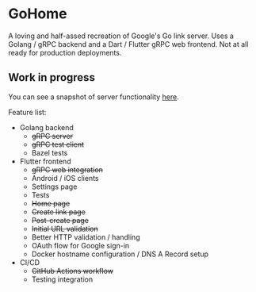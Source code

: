 # GoHome
A loving and half-assed recreation of Google's Go link server.  Uses a Golang /
gRPC backend and a Dart / Flutter gRPC web frontend.  Not at all ready for
production deployments.

## Work in progress
You can see a snapshot of server functionality
[here](https://gohome-flutter-web-b5p44absla-uw.a.run.app/).

Feature list:

* Golang backend
  * ~~gRPC server~~
  * ~~gRPC test client~~
  * Bazel tests
* Flutter frontend
  * ~~gRPC web integration~~
  * Android / iOS clients
  * Settings page
  * Tests
  * ~~Home page~~
  * ~~Create link page~~
  * ~~Post-create page~~
  * ~~Initial URL validation~~
  * Better HTTP validation / handling
  * OAuth flow for Google sign-in
  * Docker hostname configuration / DNS A Record setup
* CI/CD
  * ~~GitHub Actions workflow~~
  * Testing integration
